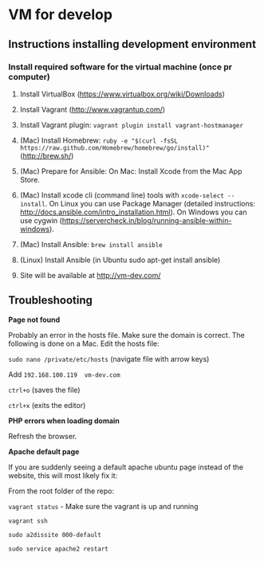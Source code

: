 VM for develop
==============

## Instructions installing development environment

### Install required software for the virtual machine (once pr computer)

1. Install VirtualBox (<https://www.virtualbox.org/wiki/Downloads>)

2. Install Vagrant (<http://www.vagrantup.com/>)

3. Install Vagrant plugin: ```vagrant plugin install vagrant-hostmanager```

4. (Mac) Install Homebrew: ```ruby -e "$(curl -fsSL https://raw.github.com/Homebrew/homebrew/go/install)"``` (<http://brew.sh/>)

5. (Mac) Prepare for Ansible: On Mac: Install Xcode from the Mac App Store.

6. (Mac) Install xcode cli (command line) tools with ```xcode-select --install```. On Linux you can use Package Manager (detailed instructions: http://docs.ansible.com/intro_installation.html). On Windows you can use cygwin (https://servercheck.in/blog/running-ansible-within-windows).

7. (Mac) Install Ansible: ```brew install ansible```

7. (Linux) Install Ansible (in Ubuntu sudo apt-get install ansible)

8. Site will be available at http://vm-dev.com/

## Troubleshooting

**Page not found**

Probably an error in the hosts file. Make sure the domain is correct. The following is done on a Mac. Edit the hosts file:

```sudo nano /private/etc/hosts``` (navigate file with arrow keys)

Add ```192.168.100.119	vm-dev.com```

```ctrl+o``` (saves the file)

```ctrl+x``` (exits the editor)

**PHP errors when loading domain**

Refresh the browser.

**Apache default page**

If you are suddenly seeing a default apache ubuntu page instead of the website, this will most likely fix it:

From the root folder of the repo:

```vagrant status``` - Make sure the vagrant is up and running

```vagrant ssh```

```sudo a2dissite 000-default```

```sudo service apache2 restart```

